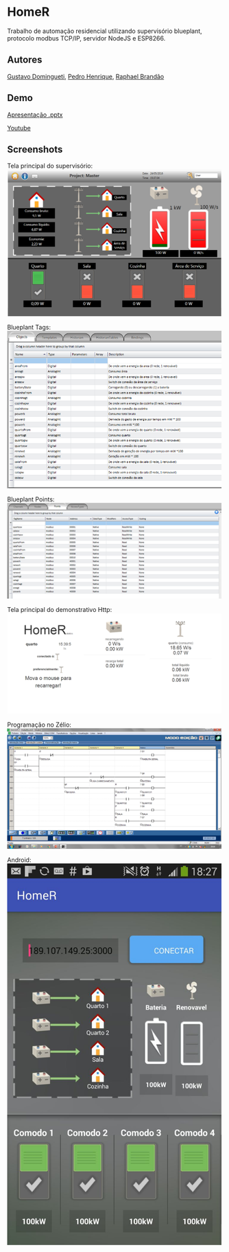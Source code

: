 # HomeR
Trabalho de automação residencial utilizando supervisório blueplant, protocolo modbus TCP/IP, servidor NodeJS e ESP8266.

## Autores
[Gustavo Domingueti](https://github.com/GustavoDominguetti), [Pedro Henrique](https://www.facebook.com/pedro.hc.do), [Raphael Brandão](https://www.facebook.com/raphaelbs)

## Demo
[Apresentação .pptx](./Trabalho%20de%20Dom%C3%B3tica.pptx)

[Youtube](https://youtu.be/CZUL37YRlck)

## Screenshots

Tela principal do supervisório:
<img src="screenshots/blueplant-project.PNG" alt="blueplant main" width="500" heigth="auto" />

Blueplant Tags:
<img src="screenshots/blueplant-tags.PNG" alt="tags do blueplant" width="500" heigth="auto" />

Blueplant Points:
<img src="screenshots/blueplant-points.PNG" alt="points do blueplant" width="500" heigth="auto" />

Tela principal do demonstrativo Http:
<img src="screenshots/homescreen.PNG" alt="home do demonstrativo http" width="500" heigth="auto" />

Programação no Zélio:
<img src="screenshots/zelio.png" alt="programação zélio" width="500" heigth="auto" />

Android:
<img src="screenshots/android.jpg" alt="android main" width="500" heigth="auto" />
